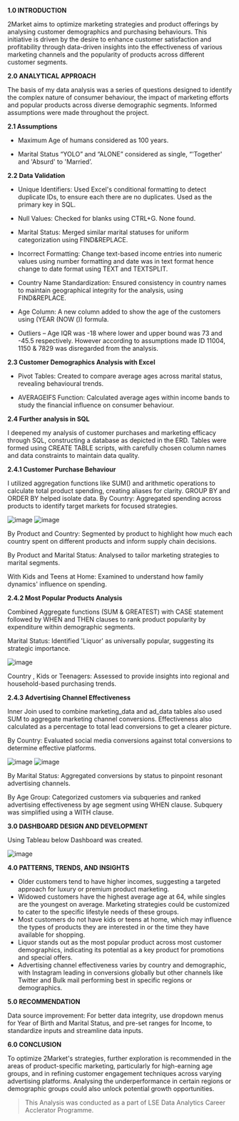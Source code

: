 **1.0 INTRODUCTION**

2Market aims to optimize marketing strategies and product offerings by analysing customer demographics and purchasing behaviours. This initiative is driven by the desire to enhance customer satisfaction and profitability through data-driven insights into the effectiveness of various marketing channels and the popularity of products across different customer segments. 

**2.0 ANALYTICAL APPROACH**

The basis of my data analysis was a series of questions designed to identify the complex nature of consumer behaviour, the impact of marketing efforts and popular products across diverse demographic segments.
Informed assumptions were made throughout the project.

**2.1 Assumptions**

- Maximum Age of humans considered as 100 years.

- Marital Status “YOLO” and “ALONE” considered as single, “'Together' and 'Absurd' to 'Married’.

**2.2 Data Validation**

- Unique Identifiers: Used Excel's conditional formatting to detect duplicate IDs, to ensure each there are no duplicates. Used as the primary key in SQL.

- Null Values: Checked for blanks using CTRL+G. None found.

- Marital Status: Merged similar marital statuses for uniform categorization using FIND&REPLACE.

- Incorrect Formatting: Change text-based income entries into numeric values using number formatting and date was in text format hence change to date format using TEXT and TEXTSPLIT.

- Country Name Standardization: Ensured consistency in country names to maintain geographical integrity for the analysis, using FIND&REPLACE.

- Age Column: A new column added to show the age of the customers using (YEAR (NOW ()) formula.

- Outliers – Age IQR was -18 where lower and upper bound was 73 and -45.5 respectively. However according to assumptions made ID 11004, 1150 & 7829 was disregarded from the analysis.

**2.3 Customer Demographics Analysis with Excel**

- Pivot Tables: Created to compare average ages across marital status, revealing behavioural trends.

- AVERAGEIFS Function: Calculated average ages within income bands to study the financial influence on consumer behaviour.

**2.4 Further analysis in SQL**

I deepened my analysis of customer purchases and marketing efficacy through SQL, constructing a database as depicted in the ERD. Tables were formed using CREATE TABLE scripts, with carefully chosen column names and data constraints to maintain data quality.

**2.4.1 Customer Purchase Behaviour**

I utilized aggregation functions like SUM() and arithmetic operations to calculate total product spending, creating aliases for clarity. GROUP BY and ORDER BY helped isolate data.
By Country: Aggregated spending across products to identify target markets for focused strategies.

![image](https://github.com/user-attachments/assets/1f38773b-e3cd-40e0-946c-758aecb12ab7)
![image](https://github.com/user-attachments/assets/72c39724-9f32-475e-8a4e-7238682572fc)

By Product and Country: Segmented by product to highlight how much each country spent on different products and inform supply chain decisions.

By Product and Marital Status: Analysed to tailor marketing strategies to marital segments.

With Kids and Teens at Home: Examined to understand how family dynamics' influence on spending.


**2.4.2 Most Popular Products Analysis**

Combined Aggregate functions (SUM & GREATEST) with CASE statement followed by WHEN and THEN clauses to rank product popularity by expenditure within demographic segments.

Marital Status: Identified 'Liquor' as universally popular, suggesting its strategic importance.

![image](https://github.com/user-attachments/assets/7ed5718d-91c7-46a2-b333-9d9c66a25453)

Country , Kids or Teenagers: Assessed to provide insights into regional and household-based purchasing trends.

**2.4.3 Advertising Channel Effectiveness**

Inner Join used to combine marketing_data and ad_data tables also used SUM to aggregate marketing channel conversions. Effectiveness also calculated as a percentage to total lead conversions to get a clearer picture.

By Country: Evaluated social media conversions against total conversions to determine effective platforms.

![image](https://github.com/user-attachments/assets/0b3ac295-ed74-4a06-8d8a-ea7dd45e75f9)
![image](https://github.com/user-attachments/assets/a497d86a-0ff1-4574-81e3-94b5e2fbae22)

By Marital Status: Aggregated conversions by status to pinpoint resonant advertising channels.

By Age Group: Categorized customers via subqueries and ranked advertising effectiveness by age segment using WHEN clause. Subquery was simplified using a WITH clause.

**3.0 DASHBOARD DESIGN AND DEVELOPMENT**

Using Tableau below Dashboard was created.

![image](https://github.com/user-attachments/assets/b1055e1d-e351-4f81-b0b4-684e4ff4a00e)


**4.0 PATTERNS, TRENDS, AND INSIGHTS**
- Older customers tend to have higher incomes, suggesting a targeted approach for luxury or premium product marketing.
- Widowed customers have the highest average age at 64, while singles are the youngest on average. Marketing strategies could be customized to cater to the specific lifestyle needs of these groups.
- Most customers do not have kids or teens at home, which may influence the types of products they are interested in or the time they have available for shopping.
- Liquor stands out as the most popular product across most customer demographics, indicating its potential as a key product for promotions and special offers.
- Advertising channel effectiveness varies by country and demographic, with Instagram leading in conversions globally but other channels like Twitter and Bulk mail performing best in specific regions or demographics.

**5.0 RECOMMENDATION**

Data source improvement: For better data integrity, use dropdown menus for Year of Birth and Marital Status, and pre-set ranges for Income, to standardize inputs and streamline data inputs.

**6.0 CONCLUSION**

To optimize 2Market's strategies, further exploration is recommended in the areas of product-specific marketing, particularly for high-earning age groups, and in refining customer engagement techniques across varying advertising platforms. Analysing the underperformance in certain regions or demographic groups could also unlock potential growth opportunities.

> This Analysis was conducted as a part of LSE Data Analytics Career Acclerator Programme.
